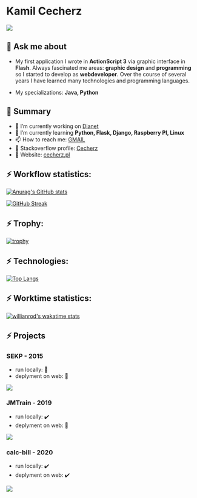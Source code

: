 # Kamil Cecherz

![](https://komarev.com/ghpvc/?username=pangeon)

## 💬 Ask me about
 - My first application I wrote in **ActionScript 3** via graphic interface in **Flash**. Always fascinated me areas: **graphic design** and **programming** so I started to develop as **webdeveloper**. Over the course of several years I have learned many technologies and programming languages.

 - My specializations: **Java, Python**

## 👋 Summary 
- 🔭 I’m currently working on [Dianet](https://dianet.pl/)
- 🌱 I’m currently learning **Python, Flask, Django, Raspberry PI, Linux**
- 📫 How to reach me: [GMAIL](mailto:kamil.cecherz@gmail.com)
- 🔳 Stackoverflow profile: [Cecherz](https://stackoverflow.com/users/12154596/cecherz)
- 👀 Website: [cecherz.pl](http://cecherz.pl)

## ⚡ Workflow statistics: 
[![Anurag's GitHub stats](https://github-readme-stats.vercel.app/api?username=pangeon&show_icons=true)](https://github.com/anuraghazra/github-readme-stats)

[![GitHub Streak](http://github-readme-streak-stats.herokuapp.com?user=pangeon)](https://git.io/streak-stats)

## ⚡ Trophy: 
[![trophy](https://github-profile-trophy.vercel.app/?username=pangeon&margin-w=15&row=3&column=4)](https://github.com/ryo-ma/github-profile-trophy)


## ⚡ Technologies: 
[![Top Langs](https://github-readme-stats.vercel.app/api/top-langs/?username=pangeon&layout=compact&langs_count=10)](https://github.com/anuraghazra/github-readme-stats)

## ⚡ Worktime statistics:
[![willianrod's wakatime stats](https://github-readme-stats.vercel.app/api/wakatime?username=@Cecherz)](https://github.com/anuraghazra/github-readme-stats)

## ⚡ Projects

###  **SEKP - 2015**
 - run locally: 🔴 
 - deplyment on web: 🔴

<a href="https://github.com/pangeon/SEKP">
  <img align="center" src="https://github-readme-stats.vercel.app/api/pin/?username=pangeon&repo=SEKP" />
</a>

### **JMTrain - 2019** 
- run locally: ✔️ 
- deplyment on web: 🔴

<a href="https://github.com/pangeon/JMTrain">
  <img align="center" src="https://github-readme-stats.vercel.app/api/pin/?username=pangeon&repo=JMTrain" />
</a>

### **calc-bill - 2020** 
- run locally: ✔️ 
- deplyment on web: ✔️

<a href="https://github.com/pangeon/calc-bill">
  <img align="center" src="https://github-readme-stats.vercel.app/api/pin/?username=pangeon&repo=calc-bill" />
</a>
